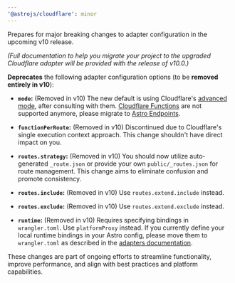 ```yaml
---
'@astrojs/cloudflare': minor
---
```


Prepares for major breaking changes to adapter configuration in the upcoming v10 release.

_(Full documentation to help you migrate your project to the upgraded Cloudflare adapter will be provided with the release of v10.0.)_

**Deprecates** the following adapter configuration options (to be **removed entirely in v10**):

- **`mode`:** (Removed in v10) The new default is using Cloudflare's [advanced mode](https://developers.cloudflare.com/pages/functions/advanced-mode/), after consulting with them. [Cloudflare Functions](https://developers.cloudflare.com/pages/functions/get-started/) are not supported anymore, please migrate to [Astro Endpoints](https://docs.astro.build/en/guides/endpoints/).

- **`functionPerRoute`:** (Removed in v10) Discontinued due to Cloudflare's single execution context approach. This change shouldn't have direct impact on you.

- **`routes.strategy`:** (Removed in v10) You should now utilize auto-generated `_route.json` or provide your own `public/_routes.json` for route management. This change aims to eliminate confusion and promote consistency.

- **`routes.include`:** (Removed in v10) Use `routes.extend.include` instead.

- **`routes.exclude`:** (Removed in v10) Use `routes.extend.exclude` instead.

- **`runtime`:** (Removed in v10) Requires specifying bindings in `wrangler.toml`. Use `platformProxy` instead. If you currently define your local runtime bindings in your Astro config, please move them to `wrangler.toml` as described in the [adapters documentation](https://docs.astro.build/en/guides/integrations-guide/cloudflare/#cloudflare-workers).

These changes are part of ongoing efforts to streamline functionality, improve performance, and align with best practices and platform capabilities.
